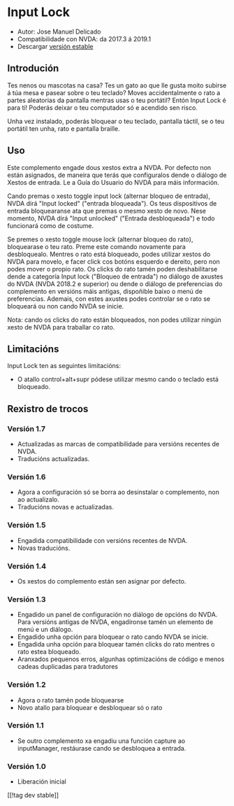 # Input Lock #

* Autor: Jose Manuel Delicado
* Compatibilidade con NVDA: da 2017.3 á 2019.1
* Descargar [versión estable][1]

## Introdución

Tes nenos ou mascotas na casa? Tes un gato ao que lle gusta moito subirse á
túa mesa e pasear sobre o teu teclado? Moves accidentalmente o rato a partes
aleatorias da pantalla mentras usas o teu portátil? Entón Input Lock é para
ti! Poderás deixar o teu computador só e acendido sen risco.

Unha vez instalado, poderás bloquear o teu teclado, pantalla táctil, se o
teu portátil ten unha, rato e pantalla braille.

## Uso

Este complemento engade dous xestos extra a NVDA. Por defecto non están
asignados, de maneira que terás que configuralos dende o diálogo de Xestos
de entrada. Le a Guía do Usuario do NVDA para máis información.

Cando premas o xesto toggle input lock (alternar bloqueo de entrada), NVDA
dirá "Input locked" ("entrada bloqueada"). Os teus dispositivos de entrada
bloquearanse ata que premas o mesmo xesto de novo. Nese momento, NVDA dirá
"Input unlocked" ("Entrada desbloqueada") e todo funcionará como de costume.

Se premes o xesto toggle mouse lock (alternar bloqueo do rato), bloquearase
o teu rato. Preme este comando novamente para desbloquealo. Mentres o rato
está bloqueado, podes utilizar xestos do NVDA para movelo, e facer click cos
botóns esquerdo e dereito, pero non podes mover o propio rato. Os clicks do
rato tamén poden deshabilitarse dende a categoría Input lock ("Bloqueo de
entrada") no diálogo de axustes do NVDA (NVDA 2018.2 e superior) ou dende o
diálogo de preferencias do complemento en versións máis antigas, dispoñible
baixo o menú de preferencias. Ademais, con estes axustes podes controlar se
o rato se bloqueará ou non cando NVDA se inicie.

Nota: cando os clicks do rato están bloqueados, non podes utilizar ningún
xesto de NVDA para traballar co rato.

## Limitacións

Input Lock ten as seguintes limitacións:

* O atallo control+alt+supr pódese utilizar mesmo cando o teclado está
  bloqueado.

## Rexistro de trocos

### Versión 1.7

* Actualizadas as marcas de compatibilidade para versións recentes de NVDA.
* Traducións actualizadas.

### Versión 1.6

* Agora a configuración só se borra ao desinstalar o complemento, non ao
  actualizalo.
* Traducións novas e actualizadas.

### Versión 1.5

* Engadida compatibilidade con versións recentes de NVDA.
* Novas traducións.

### Versión 1.4

* Os xestos do complemento están sen asignar por defecto.

### Versión 1.3

* Engadido un panel de configuración no diálogo de opcións do NVDA. Para
  versións antigas de NVDA, engadíronse tamén un elemento de menú e un
  diálogo.
* Engadido unha opción para bloquear o rato cando NVDA se inicie.
* Engadida unha opción para bloquear tamén clicks do rato mentres o rato
  estea bloqueado.
* Aranxados pequenos erros, algunhas optimizacións de código e menos cadeas
  duplicadas para tradutores

### Versión 1.2

* Agora o rato tamén pode bloquearse
* Novo atallo para bloquear e desbloquear só o rato

### Versión 1.1

* Se outro complemento xa engadiu una función capture ao inputManager,
  restáurase cando se desbloquea a entrada.

### Versión 1.0

* Liberación inicial

[[!tag dev stable]]

[1]: https://addons.nvda-project.org/files/get.php?file=inputlock
